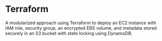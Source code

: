 # Terraform
A modularized approach using Terraform to deploy an EC2 instance with IAM role, security group, an encrypted EBS volume, and metadata stored securely in an S3 bucket with state locking using DynamoDB. 
